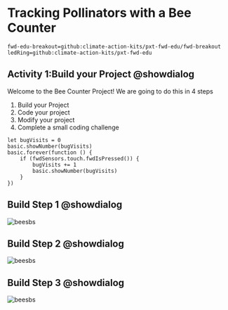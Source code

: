 # Tracking Pollinators with a Bee Counter 
```package
fwd-edu-breakout=github:climate-action-kits/pxt-fwd-edu/fwd-breakout
ledRing=github:climate-action-kits/pxt-fwd-edu
```
## Activity 1:Build your Project @showdialog 
Welcome to the Bee Counter Project!  We are going to do this in 4 steps 
1. Build your Project
2. Code your project
3. Modify your project 
4. Complete a small coding challenge

```template
let bugVisits = 0
basic.showNumber(bugVisits)
basic.forever(function () {
    if (fwdSensors.touch.fwdIsPressed()) {
        bugVisits += 1
        basic.showNumber(bugVisits)
    }
})
```

## Build Step 1 @showdialog
![beesbs](https://raw.githubusercontent.com/climate-action-kits/pxt-fwd-edu/main/tutorial-assets/Gr4-bee-sbs1.png)

## Build Step 2 @showdialog
![beesbs](https://raw.githubusercontent.com/climate-action-kits/pxt-fwd-edu/main/tutorial-assets/Gr4-bees-sbs2.png)

## Build Step 3 @showdialog
![beesbs](https://raw.githubusercontent.com/climate-action-kits/pxt-fwd-edu/main/tutorial-assets/Gr4-bees-sbs3.png)
